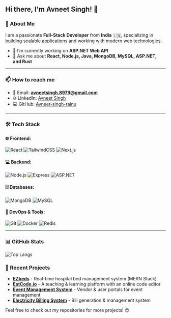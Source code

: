 ## Hi there, I'm Avneet Singh! 👋

### 🚀 About Me
I am a passionate **Full-Stack Developer** from **India** 🇮🇳, specializing in building scalable applications and working with modern web technologies.

- 🔭 I’m currently working on **ASP.NET Web API**
- 💬 Ask me about **React, Node.js, Java, MongoDB, MySQL, ASP.NET, and Rust**

---

### 📫 How to reach me
- 📧 Email: **avneetsingh.8979@gmail.com**
- 🌐 LinkedIn: [Avneet Singh](https://www.linkedin.com/in/avneetsingh5576)
- 💻 GitHub: [Avneet-singh-rainu](https://github.com/Avneet-singh-rainu)

---

### 🛠️ Tech Stack
#### 🌐 Frontend:
![React](https://img.shields.io/badge/React-20232A?style=for-the-badge&logo=react&logoColor=61DAFB)
![TailwindCSS](https://img.shields.io/badge/TailwindCSS-38B2AC?style=for-the-badge&logo=tailwind-css&logoColor=white)
![Next.js](https://img.shields.io/badge/Next.js-000000?style=for-the-badge&logo=next.js&logoColor=white)

#### 💻 Backend:
![Node.js](https://img.shields.io/badge/Node.js-43853D?style=for-the-badge&logo=node.js&logoColor=white)
![Express](https://img.shields.io/badge/Express.js-000000?style=for-the-badge&logo=express&logoColor=white)
![ASP.NET](https://img.shields.io/badge/ASP.NET-5C2D91?style=for-the-badge&logo=dotnet&logoColor=white)

#### 🗄️ Databases:
![MongoDB](https://img.shields.io/badge/MongoDB-4EA94B?style=for-the-badge&logo=mongodb&logoColor=white)
![MySQL](https://img.shields.io/badge/MySQL-4479A1?style=for-the-badge&logo=mysql&logoColor=white)

#### 🔧 DevOps & Tools:
![Git](https://img.shields.io/badge/Git-F05032?style=for-the-badge&logo=git&logoColor=white)
![Docker](https://img.shields.io/badge/Docker-2496ED?style=for-the-badge&logo=docker&logoColor=white)
![Redis](https://img.shields.io/badge/Redis-DC382D?style=for-the-badge&logo=redis&logoColor=white)

---

### 📊 GitHub Stats
![Top Langs](https://github-readme-stats.vercel.app/api/top-langs/?username=Avneet-singh-rainu&layout=compact&theme=radical)


### 🚀 Recent Projects
- **[EZbeds](https://github.com/Avneet-singh-rainu/EZbeds)** - Real-time hospital bed management system (MERN Stack)
- **[EatCode.io](https://github.com/Avneet-singh-rainu/EatCode.io)** - A teaching & learning platform with an online code editor
- **[Event Management System](https://github.com/Avneet-singh-rainu/Event-Management-System)** - Vendor & user portals for event management
- **[Electricity Billing System](https://github.com/Avneet-singh-rainu/Electricity-Billing-System)** - Bill generation & management system

Feel free to check out my repositories for more projects! 😊

